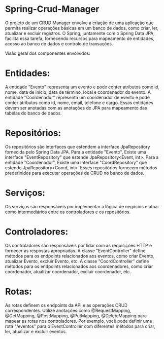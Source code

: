 # Spring-Crud-Manager

O projeto de um CRUD Manager envolve a criação de uma aplicação que permita realizar operações básicas em um banco de dados, como criar, ler, atualizar e excluir registros. O Spring, juntamente com o Spring Data JPA, facilita essa tarefa, fornecendo recursos para mapeamento de entidades, acesso ao banco de dados e controle de transações.

Visão geral dos componentes envolvidos:

<h1>Entidades:</h1>

A entidade "Evento" representa um evento e pode conter atributos como id, nome, data de início, data de término, local e coordenador do evento.
A entidade "Coordenador" representa um coordenador de evento e pode conter atributos como id, nome, email, telefone e cargo.
Essas entidades devem ser anotadas com as anotações do JPA para mapeamento das tabelas do banco de dados.
<h1>Repositórios:</h1>

Os repositórios são interfaces que estendem a interface JpaRepository fornecida pelo Spring Data JPA.
Para a entidade "Evento", Existe uma interface "EventRepository" que estende JpaRepository<Event, int>.
Para a entidade "Coordenador", Existe uma interface "CoordRepository" que estende JpaRepository<Coord, int>.
Esses repositórios fornecem métodos predefinidos para executar operações de CRUD no banco de dados.
<h1>Serviços:</h1>

Os serviços são responsáveis por implementar a lógica de negócios e atuar como intermediários entre os controladores e os repositórios.

<h1>Controladores:</h1>

Os controladores são responsáveis por lidar com as requisições HTTP e fornecer as respostas apropriadas.
A classe "EventController" define métodos para os endpoints relacionados aos eventos, como criar Evento, atualizar Evento, excluir Evento, etc.
A classe "CoordController" define métodos para os endpoints relacionados aos coordenadores, como criar coordenador, atualizar coordenador, excluir coordenador, etc.
<h1>Rotas:</h1>

As rotas definem os endpoints da API e as operações CRUD correspondentes.
Utilize anotações como @RequestMapping, @GetMapping, @PostMapping, @PutMapping, @DeleteMapping para mapear as rotas nos controladores.
Por exemplo, você pode definir uma rota "/eventos" para o EventController com diferentes métodos para criar, ler, atualizar e excluir eventos.
